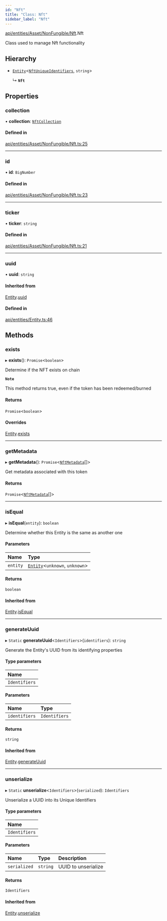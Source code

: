 ```yaml
---
id: "Nft"
title: "Class: Nft"
sidebar_label: "Nft"
---
```


[api/entities/Asset/NonFungible/Nft](../../../../../../modules/API/Entities/Asset/NonFungible/Nft/Nft.md).Nft

Class used to manage Nft functionality

## Hierarchy

- [`Entity`](../../../Entity/Entity.md)<[`NftUniqueIdentifiers`](../../../../../../modules/API/Entities/Asset/NonFungible/Nft/Nft.md#nftuniqueidentifiers), `string`\>

  ↳ **`Nft`**

## Properties

### collection

• **collection**: [`NftCollection`](../NftCollection/NftCollection.md)

#### Defined in

[api/entities/Asset/NonFungible/Nft.ts:25](https://github.com/PolymeshAssociation/polymesh-sdk/blob/de58d40fd/src/api/entities/Asset/NonFungible/Nft.ts#L25)

___

### id

• **id**: `BigNumber`

#### Defined in

[api/entities/Asset/NonFungible/Nft.ts:23](https://github.com/PolymeshAssociation/polymesh-sdk/blob/de58d40fd/src/api/entities/Asset/NonFungible/Nft.ts#L23)

___

### ticker

• **ticker**: `string`

#### Defined in

[api/entities/Asset/NonFungible/Nft.ts:21](https://github.com/PolymeshAssociation/polymesh-sdk/blob/de58d40fd/src/api/entities/Asset/NonFungible/Nft.ts#L21)

___

### uuid

• **uuid**: `string`

#### Inherited from

[Entity](../../../Entity/Entity.md).[uuid](../../../Entity/Entity.md#uuid)

#### Defined in

[api/entities/Entity.ts:46](https://github.com/PolymeshAssociation/polymesh-sdk/blob/de58d40fd/src/api/entities/Entity.ts#L46)

## Methods

### exists

▸ **exists**(): `Promise`<`boolean`\>

Determine if the NFT exists on chain

**`Note`**

 This method returns true, even if the token has been redeemed/burned

#### Returns

`Promise`<`boolean`\>

#### Overrides

[Entity](../../../Entity/Entity.md).[exists](../../../Entity/Entity.md#exists)

___

### getMetadata

▸ **getMetadata**(): `Promise`<[`NftMetadata`](../../../../../../interfaces/API/Entities/Asset/Types/NftMetadata/NftMetadata.md)[]\>

Get metadata associated with this token

#### Returns

`Promise`<[`NftMetadata`](../../../../../../interfaces/API/Entities/Asset/Types/NftMetadata/NftMetadata.md)[]\>

___

### isEqual

▸ **isEqual**(`entity`): `boolean`

Determine whether this Entity is the same as another one

#### Parameters

| Name | Type |
| :------ | :------ |
| `entity` | [`Entity`](../../../Entity/Entity.md)<`unknown`, `unknown`\> |

#### Returns

`boolean`

#### Inherited from

[Entity](../../../Entity/Entity.md).[isEqual](../../../Entity/Entity.md#isequal)

___

### generateUuid

▸ `Static` **generateUuid**<`Identifiers`\>(`identifiers`): `string`

Generate the Entity's UUID from its identifying properties

#### Type parameters

| Name |
| :------ |
| `Identifiers` |

#### Parameters

| Name | Type |
| :------ | :------ |
| `identifiers` | `Identifiers` |

#### Returns

`string`

#### Inherited from

[Entity](../../../Entity/Entity.md).[generateUuid](../../../Entity/Entity.md#generateuuid)

___

### unserialize

▸ `Static` **unserialize**<`Identifiers`\>(`serialized`): `Identifiers`

Unserialize a UUID into its Unique Identifiers

#### Type parameters

| Name |
| :------ |
| `Identifiers` |

#### Parameters

| Name | Type | Description |
| :------ | :------ | :------ |
| `serialized` | `string` | UUID to unserialize |

#### Returns

`Identifiers`

#### Inherited from

[Entity](../../../Entity/Entity.md).[unserialize](../../../Entity/Entity.md#unserialize)
